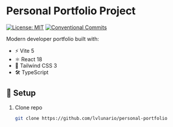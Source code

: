 # Personal Portfolio Project

[![License: MIT](https://img.shields.io/badge/License-MIT-blue.svg)](LICENSE)
[![Conventional Commits](https://img.shields.io/badge/Conventional%20Commits-1.0.0-yellow.svg)](https://conventionalcommits.org)

Modern developer portfolio built with:
- ⚡ Vite 5
- ⚛️ React 18
- 🎨 Tailwind CSS 3
- 🛠 TypeScript

## 🚀 Setup

1. Clone repo
   ```bash
   git clone https://github.com/lvlunario/personal-portfolio